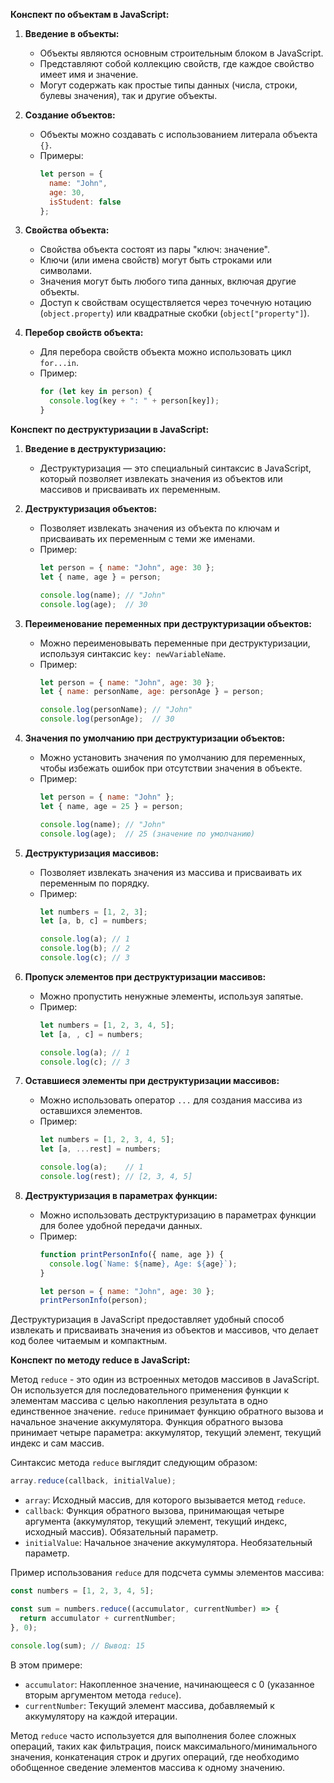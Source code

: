 **Конспект по объектам в JavaScript:**

1. **Введение в объекты:**
   - Объекты являются основным строительным блоком в JavaScript.
   - Представляют собой коллекцию свойств, где каждое свойство имеет имя и значение.
   - Могут содержать как простые типы данных (числа, строки, булевы значения), так и другие объекты.

2. **Создание объектов:**
   - Объекты можно создавать с использованием литерала объекта `{}`.
   - Примеры:
     ```javascript
     let person = {
       name: "John",
       age: 30,
       isStudent: false
     };
     ```

3. **Свойства объекта:**
   - Свойства объекта состоят из пары "ключ: значение".
   - Ключи (или имена свойств) могут быть строками или символами.
   - Значения могут быть любого типа данных, включая другие объекты.
   - Доступ к свойствам осуществляется через точечную нотацию (`object.property`) или квадратные скобки (`object["property"]`).

4. **Перебор свойств объекта:**
   - Для перебора свойств объекта можно использовать цикл `for...in`.
   - Пример:
     ```javascript
     for (let key in person) {
       console.log(key + ": " + person[key]);
     }
     ```
**Конспект по деструктуризации в JavaScript:**

1. **Введение в деструктуризацию:**
   - Деструктуризация — это специальный синтаксис в JavaScript, который позволяет извлекать значения из объектов или массивов и присваивать их переменным.

2. **Деструктуризация объектов:**
   - Позволяет извлекать значения из объекта по ключам и присваивать их переменным с теми же именами.
   - Пример:
     ```javascript
     let person = { name: "John", age: 30 };
     let { name, age } = person;

     console.log(name); // "John"
     console.log(age);  // 30
     ```

3. **Переименование переменных при деструктуризации объектов:**
   - Можно переименовывать переменные при деструктуризации, используя синтаксис `key: newVariableName`.
   - Пример:
     ```javascript
     let person = { name: "John", age: 30 };
     let { name: personName, age: personAge } = person;

     console.log(personName); // "John"
     console.log(personAge);  // 30
     ```

4. **Значения по умолчанию при деструктуризации объектов:**
   - Можно установить значения по умолчанию для переменных, чтобы избежать ошибок при отсутствии значения в объекте.
   - Пример:
     ```javascript
     let person = { name: "John" };
     let { name, age = 25 } = person;

     console.log(name); // "John"
     console.log(age);  // 25 (значение по умолчанию)
     ```

5. **Деструктуризация массивов:**
   - Позволяет извлекать значения из массива и присваивать их переменным по порядку.
   - Пример:
     ```javascript
     let numbers = [1, 2, 3];
     let [a, b, c] = numbers;

     console.log(a); // 1
     console.log(b); // 2
     console.log(c); // 3
     ```

6. **Пропуск элементов при деструктуризации массивов:**
   - Можно пропустить ненужные элементы, используя запятые.
   - Пример:
     ```javascript
     let numbers = [1, 2, 3, 4, 5];
     let [a, , c] = numbers;

     console.log(a); // 1
     console.log(c); // 3
     ```

7. **Оставшиеся элементы при деструктуризации массивов:**
   - Можно использовать оператор `...` для создания массива из оставшихся элементов.
   - Пример:
     ```javascript
     let numbers = [1, 2, 3, 4, 5];
     let [a, ...rest] = numbers;

     console.log(a);    // 1
     console.log(rest); // [2, 3, 4, 5]
     ```

8. **Деструктуризация в параметрах функции:**
   - Можно использовать деструктуризацию в параметрах функции для более удобной передачи данных.
   - Пример:
     ```javascript
     function printPersonInfo({ name, age }) {
       console.log(`Name: ${name}, Age: ${age}`);
     }

     let person = { name: "John", age: 30 };
     printPersonInfo(person);
     ```

Деструктуризация в JavaScript предоставляет удобный способ извлекать и присваивать значения из объектов и массивов, что делает код более читаемым и компактным.

**Конспект по методу reduce в JavaScript:**

Метод `reduce` - это один из встроенных методов массивов в JavaScript. Он используется для последовательного применения функции к элементам массива с целью накопления результата в одно единственное значение. `reduce` принимает функцию обратного вызова и начальное значение аккумулятора. Функция обратного вызова принимает четыре параметра: аккумулятор, текущий элемент, текущий индекс и сам массив.

Синтаксис метода `reduce` выглядит следующим образом:

```javascript
array.reduce(callback, initialValue);
```

- `array`: Исходный массив, для которого вызывается метод `reduce`.
- `callback`: Функция обратного вызова, принимающая четыре аргумента (аккумулятор, текущий элемент, текущий индекс, исходный массив). Обязательный параметр.
- `initialValue`: Начальное значение аккумулятора. Необязательный параметр.

Пример использования `reduce` для подсчета суммы элементов массива:

```javascript
const numbers = [1, 2, 3, 4, 5];

const sum = numbers.reduce((accumulator, currentNumber) => {
  return accumulator + currentNumber;
}, 0);

console.log(sum); // Вывод: 15
```

В этом примере:

- `accumulator`: Накопленное значение, начинающееся с 0 (указанное вторым аргументом метода `reduce`).
- `currentNumber`: Текущий элемент массива, добавляемый к аккумулятору на каждой итерации.

Метод `reduce` часто используется для выполнения более сложных операций, таких как фильтрация, поиск максимального/минимального значения, конкатенация строк и других операций, где необходимо обобщенное сведение элементов массива к одному значению.
